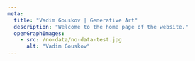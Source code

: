 ```yaml
---
meta:
  title: "Vadim Gouskov | Generative Art"
  description: "Welcome to the home page of the website."
  openGraphImages:
    - src: /no-data/no-data-test.jpg
      alt: "Vadim Gouskov"
---
```

